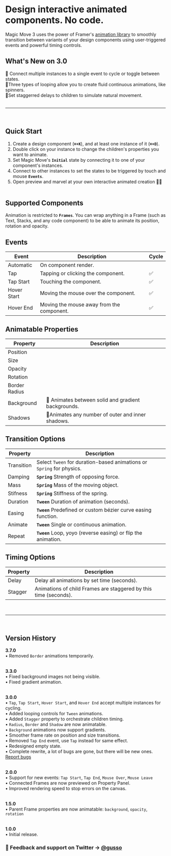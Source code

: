 # Design interactive animated components. No code.

Magic Move 3 uses the power of Framer's [animation library](https://www.framer.com/api/animation/) to smoothly transition between variants of your design components using user-triggered events and powerful timing controls.

## What's New on 3.0

🚴‍ Connect multiple instances to a single event to cycle or toggle between states.  
🤸‍ Three types of looping allow you to create fluid continuous animations, like spinners.  
👯‍ Set staggerred delays to children to simulate natural movement.  
⠀

---

⠀

## Quick Start

1. Create a design component (**`⌘+K`**), and at least one instance of it (**`⌘+D`**).
2. Double click on your instance to change the children's properties you want to animate.
3. Set Magic Move's **`Initial`** state by connecting it to one of your component's instances.
4. Connect to other instances to set the states to be triggered by touch and mouse **`Events`**.
5. Open preview and marvel at your own interactive animated creation 🎩🐇  
   ⠀

## Supported Components

Animation is restricted to **`Frames`**. You can wrap anything in a Frame (such as Text, Stacks, and any code component) to be able to animate its position, rotation and opacity.

## Events

| Event       | Description                               | Cycle |
| ----------- | ----------------------------------------- | ----- |
| Automatic   | On component render.                      |       |
| Tap         | Tapping or clicking the component.        | ✅    |
| Tap Start   | Touching the component.                   | ✅    |
| Hover Start | Moving the mouse over the component.      | ✅    |
| Hover End   | Moving the mouse away from the component. | ✅    |

## Animatable Properties

| Property      | Description                                         |
| ------------- | --------------------------------------------------- |
| Position      |                                                     |
| Size          |                                                     |
| Opacity       |                                                     |
| Rotation      |                                                     |
| Border Radius |                                                     |
| Background    | 🌈 Animates between solid and gradient backgrounds. |
| Shadows       | 🔦Animates any number of outer and inner shadows.   |

## Transition Options

| Property   | Description                                                           |
| ---------- | --------------------------------------------------------------------- |
| Transition | Select `Tween` for duration-based animations or `Spring` for physics. |
| Damping    | **`Spring`** Strength of opposing force.                              |
| Mass       | **`Spring`** Mass of the moving object.                               |
| Stifness   | **`Spring`** Stiffness of the spring.                                 |
| Duration   | **`Tween`** Duration of animation (seconds).                          |
| Easing     | **`Tween`** Predefined or custom bézier curve easing function.        |
| Animate    | **`Tween`** Single or continuous animation.                           |
| Repeat     | **`Tween`** Loop, yoyo (reverse easing) or flip the animation.        |

## Timing Options

| Property | Description                                                      |
| -------- | ---------------------------------------------------------------- |
| Delay    | Delay all animations by set time (seconds).                      |
| Stagger  | Animations of child Frames are staggered by this time (seconds). |

⠀

---

⠀

## Version History

**3.7.0**  
• Removed `Border` animations temporarily.  
⠀

**3.3.0**  
• Fixed background images not being visible.  
• Fixed gradient animation.  
⠀

**3.0.0**  
• `Tap`, `Tap Start`, `Hover Start`, and `Hover End` accept multiple instances for cycling.  
• Added looping controls for `Tween` animations.  
• Added `Stagger` property to orchestrate children timing.  
• `Radius`, `Border` and `Shadow` are now animatable.  
• `Background` animations now support gradients.  
• Smoother frame rate on position and size transitions.  
• Removed `Tap End` event, use `Tap` instead for same effect.  
• Redesigned empty state.  
• Complete rewrite, a lot of bugs are gone, but there will be new ones. [Report bugs](https://twitter.com/gusso)  
⠀

**2.0.0**  
• Support for new events: `Tap Start`, `Tap End`, `Mouse Over`, `Mouse Leave`  
• Connected Frames are now previewed on Property Panel.  
• Improved rendering speed to stop errors on the canvas.  
⠀

**1.5.0**  
• Parent Frame properties are now animatable: `background`, `opacity`, `rotation`  
⠀

**1.0.0**  
• Initial release.

### 💬 Feedback and support on Twitter → [@gusso](https://twitter.com/gusso)
